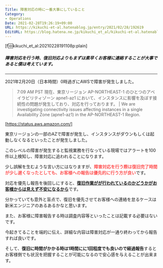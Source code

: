```yaml
---
Title: 障害対応の時に一番大事にしていること
Category:
- Operations
Date: 2021-02-28T19:26:19+09:00
URL: https://kikuchi-et-al.hatenablog.jp/entry/2021/02/28/192619
EditURL: https://blog.hatena.ne.jp/kikuchi_et_al/kikuchi-et-al.hatenablog.jp/atom/entry/26006613697486066
---
```


[f:id:kikuchi_et_al:20210228191108p:plain]

##### 障害対応を行う時、<b>復旧対応よりもまずは素早くお客様に連絡することが大事</b>であると僕は考えています。

-----

2021年2月20日（日本時間）0時過ぎにAWSで障害が発生しました。

> 7:09 AM PST 現在、東京リージョン AP-NORTHEAST-1 のひとつのアベイラビリティゾーン apne1-az1 において、インスタンスに影響を及ぼす接続性の問題が発生しており、対応を行っております。 | We are investigating connectivity issues affecting instances in a single Availability Zone (apne1-az1) in the AP-NORTHEAST-1 Region.

[https://status.aws.amazon.com/]

東京リージョンの一部のAZで障害が発生し、インスタンスがダウンもしくは起動しなくなるといったことが発生しました。

このレベルの障害が発生すると監視業務を行なっている現場ではアラートを100件以上検知し、障害対応に追われることになります。

少し誤解を生むような言い方にはなりますが、<b><span style="color: #ff5252">障害対応を行う際は復旧完了時間が少し遅くなったとしても、お客様への報告は優先的に行う方が良い</span></b>です。

対応を優先し報告を後回しにすると、<b><u>復旧作業がが行われているのかどうかがお客様からは見えず不安になるから</u></b>です。

分かっていても意外と盲点で、復旧を優先させてお客様への連絡を怠るケースは新米エンジニアのあるあるかなと思います。

また、お客様に障害報告する時は調査内容等といったことは記載する必要はないです。

今起きてることを端的に伝え、詳細な内容は障害対応が一通り終わってから報告すれば良いです。

そして、<b>復旧に時間がかかる時は1時間にに1回程度でも良いので経過報告</b>するとお客様側でも状況を把握することが可能になるので安心感を与えることが出来ます。
